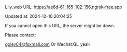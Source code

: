 Lily_web URL: https://ae6d-61-165-102-156.ngrok-free.app

Updated at: 2024-12-10 20:04:25

If you cannot open this URL, the server might be down.

Please contact: 

goley04@foxmail.com Or Wechat:GL_yeaH